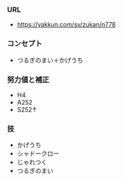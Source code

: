 ### URL

- https://yakkun.com/sv/zukan/n778

### コンセプト

- つるぎのまい＋かげうち

### 努力値と補正

- H4
- A252
- S252↑

### 技

- かげうち
- シャドークロー
- じゃれつく
- つるぎのまい
